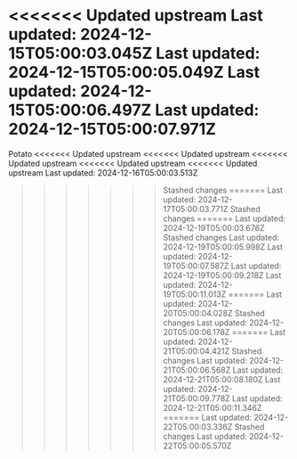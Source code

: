 <<<<<<< Updated upstream
Last updated: 2024-12-15T05:00:03.045Z
Last updated: 2024-12-15T05:00:05.049Z
Last updated: 2024-12-15T05:00:06.497Z
Last updated: 2024-12-15T05:00:07.971Z
=======
Potato
<<<<<<< Updated upstream
<<<<<<< Updated upstream
<<<<<<< Updated upstream
<<<<<<< Updated upstream
<<<<<<< Updated upstream
Last updated: 2024-12-16T05:00:03.513Z
>>>>>>> Stashed changes
=======
Last updated: 2024-12-17T05:00:03.771Z
>>>>>>> Stashed changes
=======
Last updated: 2024-12-19T05:00:03.676Z
>>>>>>> Stashed changes
Last updated: 2024-12-19T05:00:05.998Z
Last updated: 2024-12-19T05:00:07.587Z
Last updated: 2024-12-19T05:00:09.218Z
Last updated: 2024-12-19T05:00:11.013Z
=======
Last updated: 2024-12-20T05:00:04.028Z
>>>>>>> Stashed changes
Last updated: 2024-12-20T05:00:06.178Z
=======
Last updated: 2024-12-21T05:00:04.421Z
>>>>>>> Stashed changes
Last updated: 2024-12-21T05:00:06.568Z
Last updated: 2024-12-21T05:00:08.180Z
Last updated: 2024-12-21T05:00:09.778Z
Last updated: 2024-12-21T05:00:11.346Z
=======
Last updated: 2024-12-22T05:00:03.336Z
>>>>>>> Stashed changes
Last updated: 2024-12-22T05:00:05.570Z
